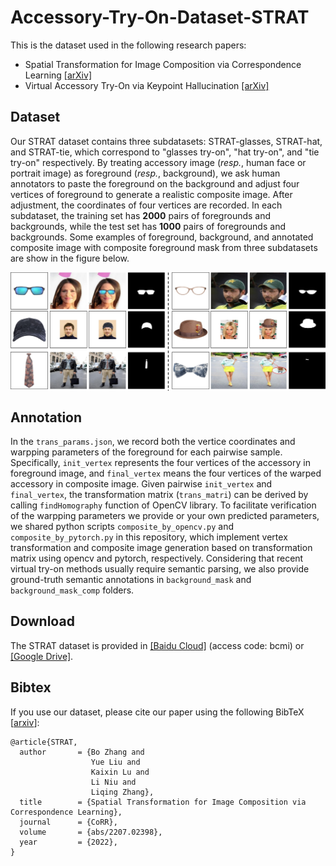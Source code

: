 # Accessory-Try-On-Dataset-STRAT

This is the dataset used in the following research papers:

* Spatial Transformation for Image Composition via Correspondence Learning [[arXiv]](https://arxiv.org/pdf/2207.02398.pdf)
* Virtual Accessory Try-On via Keypoint Hallucination [[arXiv]](https://arxiv.org/pdf/2310.17131.pdf)

## Dataset
Our STRAT dataset contains three subdatasets: STRAT-glasses, STRAT-hat, and STRAT-tie, which correspond to "glasses try-on", "hat try-on", and "tie try-on" respectively. By treating accessory image (*resp.*, human face or portrait image) as foreground (*resp.*, background), we ask human annotators to paste the foreground on the background and adjust four vertices of foreground to generate a realistic composite image. After adjustment, the coordinates of four vertices are recorded. In each subdataset, the training set has **2000** pairs of foregrounds and backgrounds, while the test set has **1000** pairs of foregrounds and backgrounds. Some examples of foreground, background, and annotated composite image with composite foreground mask from three subdatasets are show in the figure below.

<img src='example.jpg' align="center" width=1024>

## Annotation
In the ``trans_params.json``, we record both the vertice coordinates and warpping parameters of the foreground for each pairwise sample. Specifically, ``init_vertex`` represents the four vertices of the accessory in foreground image, and ``final_vertex`` means the four vertices of the warped accessory in composite image. Given pairwise ``init_vertex`` and ``final_vertex``, the transformation matrix (``trans_matri``) can be derived by calling ``findHomography`` function of OpenCV library. To facilitate verification of the warpping parameters we provide or your own predicted parameters, we shared python scripts ``composite_by_opencv.py`` and ``composite_by_pytorch.py`` in this repository, which implement vertex transformation and composite image generation based on transformation matrix using opencv and pytorch, respectively. Considering that recent virtual try-on methods usually require semantic parsing, we also provide ground-truth semantic annotations in ``background_mask`` and ``background_mask_comp`` folders.     

## Download
The STRAT dataset is provided in [[Baidu Cloud]](https://pan.baidu.com/s/13J7jyxexNausxwEvVgaAfg) (access code: bcmi) or [[Google Drive]](https://drive.google.com/file/d/1vHN1vvg2JQZKRfqrYfQjyuJNvgkP9-gY/view?usp=sharing).

## Bibtex

If you use our dataset, please cite our paper using the following BibTeX  [[arxiv](https://arxiv.org/pdf/2207.02398.pdf)]:

```
@article{STRAT,
  author       = {Bo Zhang and
                  Yue Liu and
                  Kaixin Lu and
                  Li Niu and
                  Liqing Zhang},
  title        = {Spatial Transformation for Image Composition via Correspondence Learning},
  journal      = {CoRR},
  volume       = {abs/2207.02398},
  year         = {2022},
}
```
